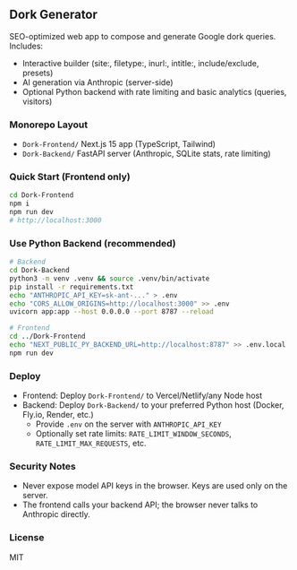 ## Dork Generator

SEO-optimized web app to compose and generate Google dork queries. Includes:

- Interactive builder (site:, filetype:, inurl:, intitle:, include/exclude, presets)
- AI generation via Anthropic (server-side)
- Optional Python backend with rate limiting and basic analytics (queries, visitors)

### Monorepo Layout

- `Dork-Frontend/` Next.js 15 app (TypeScript, Tailwind)
- `Dork-Backend/` FastAPI server (Anthropic, SQLite stats, rate limiting)

### Quick Start (Frontend only)

```bash
cd Dork-Frontend
npm i
npm run dev
# http://localhost:3000
```

### Use Python Backend (recommended)

```bash
# Backend
cd Dork-Backend
python3 -m venv .venv && source .venv/bin/activate
pip install -r requirements.txt
echo "ANTHROPIC_API_KEY=sk-ant-..." > .env
echo "CORS_ALLOW_ORIGINS=http://localhost:3000" >> .env
uvicorn app:app --host 0.0.0.0 --port 8787 --reload

# Frontend
cd ../Dork-Frontend
echo "NEXT_PUBLIC_PY_BACKEND_URL=http://localhost:8787" >> .env.local
npm run dev
```

### Deploy

- Frontend: Deploy `Dork-Frontend/` to Vercel/Netlify/any Node host
- Backend: Deploy `Dork-Backend/` to your preferred Python host (Docker, Fly.io, Render, etc.)
  - Provide `.env` on the server with `ANTHROPIC_API_KEY`
  - Optionally set rate limits: `RATE_LIMIT_WINDOW_SECONDS`, `RATE_LIMIT_MAX_REQUESTS`, etc.

### Security Notes

- Never expose model API keys in the browser. Keys are used only on the server.
- The frontend calls your backend API; the browser never talks to Anthropic directly.

### License

MIT
